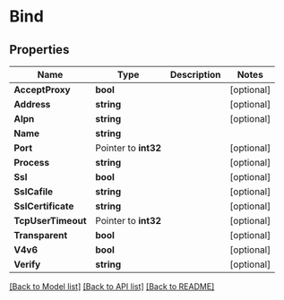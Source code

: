 # Bind

## Properties

Name | Type | Description | Notes
------------ | ------------- | ------------- | -------------
**AcceptProxy** | **bool** |  | [optional] 
**Address** | **string** |  | [optional] 
**Alpn** | **string** |  | [optional] 
**Name** | **string** |  | 
**Port** | Pointer to **int32** |  | [optional] 
**Process** | **string** |  | [optional] 
**Ssl** | **bool** |  | [optional] 
**SslCafile** | **string** |  | [optional] 
**SslCertificate** | **string** |  | [optional] 
**TcpUserTimeout** | Pointer to **int32** |  | [optional] 
**Transparent** | **bool** |  | [optional] 
**V4v6** | **bool** |  | [optional] 
**Verify** | **string** |  | [optional] 

[[Back to Model list]](../README.md#documentation-for-models) [[Back to API list]](../README.md#documentation-for-api-endpoints) [[Back to README]](../README.md)


